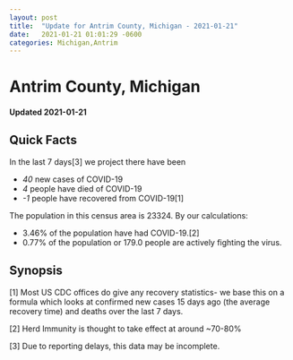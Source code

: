 ```yaml
---
layout: post
title:  "Update for Antrim County, Michigan - 2021-01-21"
date:   2021-01-21 01:01:29 -0600
categories: Michigan,Antrim
---
```


# Antrim County, Michigan
#### Updated 2021-01-21

## Quick Facts

In the last 7 days[3] we project there have been
- *40* new cases of COVID-19
- *4* people have died of COVID-19
- *-1* people have recovered from COVID-19[1]

The population in this census area is 23324. By our calculations:
- 3.46% of the population have had COVID-19.[2]
- 0.77% of the population or 179.0 people are actively fighting the virus.

## Synopsis




[1] Most US CDC offices do give any recovery statistics- we base this on a formula which looks at confirmed new cases
15 days ago (the average recovery time) and deaths over the last 7 days.

[2] Herd Immunity is thought to take effect at around ~70-80%

[3] Due to reporting delays, this data may be incomplete.
 
    